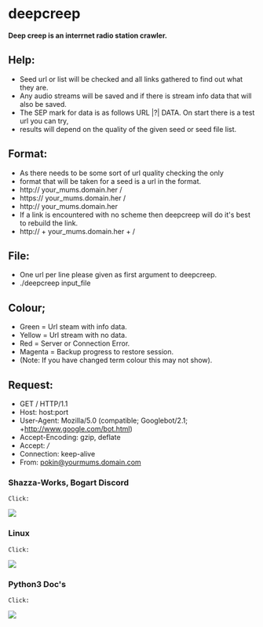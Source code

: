 # deepcreep

**Deep creep is an interrnet radio station crawler.**	

## Help:
-	Seed url or list will be checked and all links gathered to find out what they are.
-	Any audio streams will be saved and if there is stream info data that will also be saved.
-	The SEP mark for data is as follows URL |?| DATA. On start there is a test url you can try,
-	results will depend on the quality of the given seed or seed file list.

## Format:
-	As there needs to be some sort of url quality checking the only
-	format that will be taken for a seed is a url in the format.
-	http:// your_mums.domain.her /
-	https:// your_mums.domain.her /
-	http:// your_mums.domain.her
-	If a link is encountered with no scheme then deepcreep will do it's best to rebuild the link.
-	http:// + your_mums.domain.her + /

## File:
-	One url per line please given as first argument to deepcreep.
-	./deepcreep input_file

## Colour;
-	Green = Url steam with info data.
-	Yellow = Url stream with no data.
-	Red = Server or Connection Error.
-	Magenta = Backup progress to restore session.
-	(Note: If you have changed term colour this may not show).

## Request:
-	GET / HTTP/1.1
-	Host: host:port
-	User-Agent: Mozilla/5.0 (compatible; Googlebot/2.1; +http://www.google.com/bot.html)
-	Accept-Encoding: gzip, deflate
-	Accept: */*
-	Connection: keep-alive
-	From: pokin@yourmums.domain.com

### Shazza-Works, Bogart Discord
	Click:
[<img src="https://img.shields.io/badge/Discord-7289DA?style=for-the-badge&logo=discord&logoColor=white"/>](https://discord.gg/CZ3jWT8Hpy)

### Linux
	Click:
[<img src="https://img.shields.io/badge/Linux-FCC624?style=for-the-badge&logo=linux&logoColor=black"/>](https://en.wikipedia.org/wiki/X86-64)

### Python3 Doc's
	Click:
[<img src="https://img.shields.io/badge/Python-3776AB?style=for-the-badge&logo=python&logoColor=white"/>](https://docs.python.org/3/index.html)

